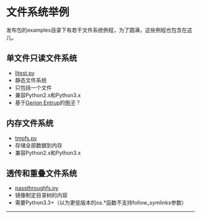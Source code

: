 # 文件系统举例
发布包的examples目录下有若干文件系统例程，为了圆满，这些例程也包含在这儿。

## 单文件只读文件系统
- [lltest.py][lltest]
- 静态文件系统
- 只包括一个文件
- 兼容Python2.x和Python3.x
- 基于[Gerion Entrup][0]的[例子][1]？

## 内存文件系统
- [tmpfs.py][tmpfs]
- 存储全部数据到内存
- 兼容Python2.x和Python3.x

## 透传和重叠文件系统
- [passthroughfs.py][passthroughfs]
- 镜像制定目录树的内容
- 需要Python3.3+（以为更低版本的os.*函数不支持follow_symlinks参数）

---
[lltest]: ./lltest.py
[tmpfs]: ./tmpfs.py
[passthroughfs]: ./passthroughfs.py
[0]: https://git.finf.uni-hannover.de/Chrysops
[1]: https://git.finf.uni-hannover.de/Chrysops/brainzfs
